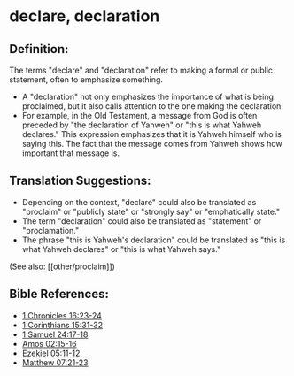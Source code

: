 # declare, declaration #

## Definition: ##

The terms "declare" and "declaration" refer to making a formal or public statement, often to emphasize something.

* A "declaration" not only emphasizes the importance of what is being proclaimed, but it also calls attention to the one making the declaration.
* For example, in the Old Testament, a message from God is often preceded by "the declaration of Yahweh" or "this is what Yahweh declares." This expression emphasizes that it is Yahweh himself who is saying this. The fact that the message comes from Yahweh shows how important that message is.

## Translation Suggestions: ##

* Depending on the context, "declare" could also be translated as "proclaim" or "publicly state" or "strongly say" or "emphatically state."
* The term "declaration" could also be translated as "statement" or "proclamation."
* The phrase "this is Yahweh's declaration" could be translated as "this is what Yahweh declares" or "this is what Yahweh says." 

(See also: [[other/proclaim]])

## Bible References: ##

* [1 Chronicles 16:23-24](en/tn/1ch/help/16/23)
* [1 Corinthians 15:31-32](en/tn/1co/help/15/31)
* [1 Samuel 24:17-18](en/tn/1sa/help/24/17)
* [Amos 02:15-16](en/tn/amo/help/02/15)
* [Ezekiel 05:11-12](en/tn/ezk/help/05/11)
* [Matthew 07:21-23](en/tn/mat/help/07/21)